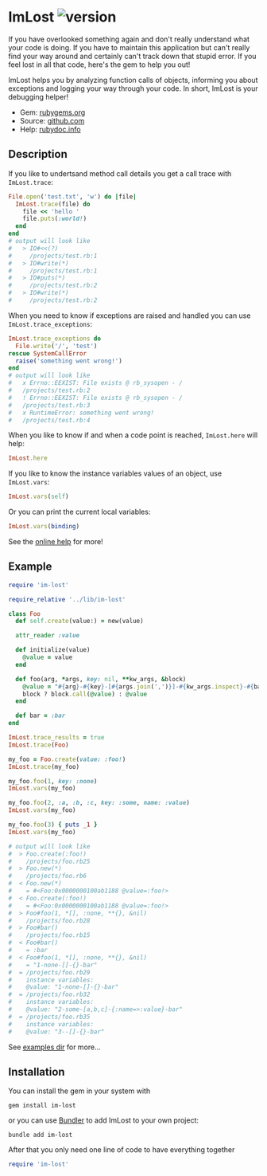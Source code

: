# ImLost ![version](https://img.shields.io/gem/v/im-lost?label=)

If you have overlooked something again and don't really understand what your code is doing. If you have to maintain this application but can't really find your way around and certainly can't track down that stupid error. If you feel lost in all that code, here's the gem to help you out!

ImLost helps you by analyzing function calls of objects, informing you about exceptions and logging your way through your code. In short, ImLost is your debugging helper!

- Gem: [rubygems.org](https://rubygems.org/gems/im-lost)
- Source: [github.com](https://github.com/mblumtritt/im-lost)
- Help: [rubydoc.info](https://rubydoc.info/gems/im-lost/ImLost)

## Description

If you like to undertsand method call details you get a call trace with `ImLost.trace`:

```ruby
File.open('test.txt', 'w') do |file|
  ImLost.trace(file) do
    file << 'hello '
    file.puts(:world!)
  end
end
# output will look like
#   > IO#<<(?)
#     /projects/test.rb:1
#   > IO#write(*)
#     /projects/test.rb:1
#   > IO#puts(*)
#     /projects/test.rb:2
#   > IO#write(*)
#     /projects/test.rb:2
```

When you need to know if exceptions are raised and handled you can use `ImLost.trace_exceptions`:

```ruby
ImLost.trace_exceptions do
  File.write('/', 'test')
rescue SystemCallError
  raise('something went wrong!')
end
# output will look like
#   x Errno::EEXIST: File exists @ rb_sysopen - /
#   /projects/test.rb:2
#   ! Errno::EEXIST: File exists @ rb_sysopen - /
#   /projects/test.rb:3
#   x RuntimeError: something went wrong!
#   /projects/test.rb:4
```

When you like to know if and when a code point is reached, `ImLost.here` will help:

```ruby
ImLost.here
```

If you like to know the instance variables values of an object, use
`ImLost.vars`:

```ruby
ImLost.vars(self)
```

Or you can print the current local variables:

```ruby
ImLost.vars(binding)
```

See the [online help](https://rubydoc.info/gems/im-lost/ImLost) for more!

## Example

```ruby
require 'im-lost'

require_relative '../lib/im-lost'

class Foo
  def self.create(value:) = new(value)

  attr_reader :value

  def initialize(value)
    @value = value
  end

  def foo(arg, *args, key: nil, **kw_args, &block)
    @value = "#{arg}-#{key}-[#{args.join(',')}]-#{kw_args.inspect}-#{bar}"
    block ? block.call(@value) : @value
  end

  def bar = :bar
end

ImLost.trace_results = true
ImLost.trace(Foo)

my_foo = Foo.create(value: :foo!)
ImLost.trace(my_foo)

my_foo.foo(1, key: :none)
ImLost.vars(my_foo)

my_foo.foo(2, :a, :b, :c, key: :some, name: :value)
ImLost.vars(my_foo)

my_foo.foo(3) { puts _1 }
ImLost.vars(my_foo)

# output will look like
#  > Foo.create(:foo!)
#    /projects/foo.rb25
#  > Foo.new(*)
#    /projects/foo.rb6
#  < Foo.new(*)
#    = #<Foo:0x0000000100ab1188 @value=:foo!>
#  < Foo.create(:foo!)
#    = #<Foo:0x0000000100ab1188 @value=:foo!>
#  > Foo#foo(1, *[], :none, **{}, &nil)
#    /projects/foo.rb28
#  > Foo#bar()
#    /projects/foo.rb15
#  < Foo#bar()
#    = :bar
#  < Foo#foo(1, *[], :none, **{}, &nil)
#    = "1-none-[]-{}-bar"
#  = /projects/foo.rb29
#    instance variables:
#    @value: "1-none-[]-{}-bar"
#  = /projects/foo.rb32
#    instance variables:
#    @value: "2-some-[a,b,c]-{:name=>:value}-bar"
#  = /projects/foo.rb35
#    instance variables:
#    @value: "3--[]-{}-bar"
```

See [examples dir](./examples) for more…

## Installation

You can install the gem in your system with

```shell
gem install im-lost
```

or you can use [Bundler](http://gembundler.com/) to add ImLost to your own project:

```shell
bundle add im-lost
```

After that you only need one line of code to have everything together

```ruby
require 'im-lost'
```
